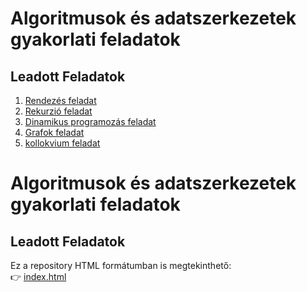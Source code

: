 # Algoritmusok és adatszerkezetek gyakorlati feladatok

## Leadott Feladatok
1. [Rendezés feladat](https://github.com/Infinity42o/L-Algoritmusok-s-adatszerkezetek/tree/main/Keres%C3%A9s%2C%20rendez%C3%A9s%2C%20moh%C3%B3%20strat%C3%A9gia)
2. [Rekurzió feladat](https://github.com/Infinity42o/L-Algoritmusok-s-adatszerkezetek/tree/main/Rekurzi%C3%B3val%20megoldhat%C3%B3%20feladatok)
3. [Dinamikus programozás feladat](https://github.com/Infinity42o/L-Algoritmusok-s-adatszerkezetek/tree/main/Dinamikus%20programoz%C3%A1si%20feladat)
4. [Grafok feladat](https://github.com/Infinity42o/L-Algoritmusok-s-adatszerkezetek/tree/main/F%C3%A1k%2C%20Gr%C3%A1fok)
5. [kollokvium feladat](https://github.com/Infinity42o/L-Algoritmusok-s-adatszerkezetek/tree/main/kollokvium)
# Algoritmusok és adatszerkezetek gyakorlati feladatok

## Leadott Feladatok
Ez a repository HTML formátumban is megtekinthető:  
👉 [index.html](index.html)

